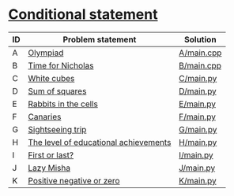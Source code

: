 # [Conditional statement](https://www.e-olymp.com/en/contests/9527)



| ID | Problem statement                                                                                | Solution                 |
|----|--------------------------------------------------------------------------------------------------|--------------------------|
| A  | [Olympiad](https://www.e-olymp.com/en/contests/9527/problems/83482)                              | [A/main.cpp](A/main.cpp) |
| B  | [Time for Nicholas](https://www.e-olymp.com/en/contests/9527/problems/83483)                     | [B/main.cpp](B/main.cpp) |
| C  | [White cubes](https://www.e-olymp.com/en/contests/9527/problems/83484)                           | [C/main.py](C/main.py)   |
| D  | [Sum of squares](https://www.e-olymp.com/en/contests/9527/problems/83485)                        | [D/main.py](D/main.py)   |
| E  | [Rabbits in the cells](https://www.e-olymp.com/en/contests/9527/problems/83486)                  | [E/main.py](E/main.py)   |
| F  | [Canaries](https://www.e-olymp.com/en/contests/9527/problems/83487)                              | [F/main.py](F/main.py)   |
| G  | [Sightseeing trip](https://www.e-olymp.com/en/contests/9527/problems/83488)                      | [G/main.py](G/main.py)   |
| H  | [The level of educational achievements](https://www.e-olymp.com/en/contests/9527/problems/83489) | [H/main.py](H/main.py)   |
| I  | [First or last?](https://www.e-olymp.com/en/contests/9527/problems/83490)                        | [I/main.py](I/main.py)   |
| J  | [Lazy Misha](https://www.e-olymp.com/en/contests/9527/problems/83491)                            | [J/main.py](J/main.py)   |
| K  | [Positive negative or zero](https://www.e-olymp.com/en/contests/9527/problems/83492)             | [K/main.py](K/main.py)   |

